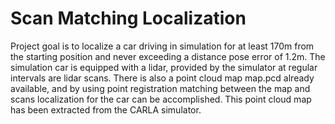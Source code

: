 # Scan Matching Localization

Project goal is to localize a car driving in simulation for at least 170m from the starting position and never exceeding
a distance pose error of 1.2m. The simulation car is equipped with a lidar, provided by the simulator at regular intervals
are lidar scans. There is also a point cloud map map.pcd already available, and by using point registration matching 
between the map and scans localization for the car can be accomplished. This point cloud map has been extracted from the
CARLA simulator.
